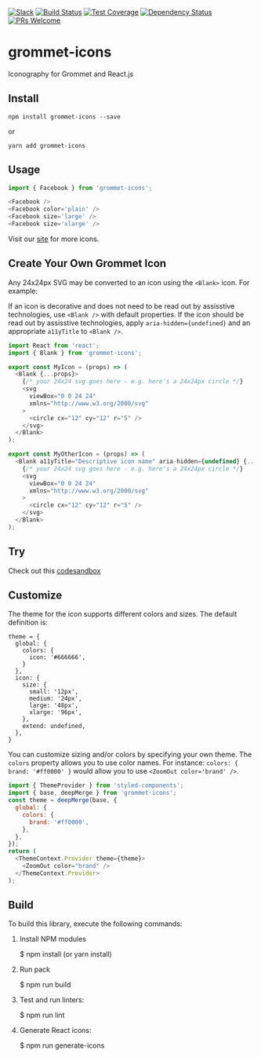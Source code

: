 [![Slack](http://alansouzati.github.io/artic/img/slack-badge.svg)](http://slackin.grommet.io) [![Build Status](https://travis-ci.org/grommet/grommet-icons.svg?branch=master)](https://travis-ci.org/grommet/grommet-icons) [![Test Coverage](https://codeclimate.com/github/grommet/grommet-icons/badges/coverage.svg)](https://codeclimate.com/github/grommet/grommet-icons/coverage) [![Dependency Status](https://david-dm.org/grommet/grommet-icons.svg)](https://david-dm.org/grommet/grommet-icons) [![PRs Welcome](https://img.shields.io/badge/pr's-welcome-7d4cdb.svg)][contributing]

# grommet-icons

Iconography for Grommet and React.js

## Install

`npm install grommet-icons --save`

or

`yarn add grommet-icons`

## Usage

```javascript
import { Facebook } from 'grommet-icons';

<Facebook />
<Facebook color='plain' />
<Facebook size='large' />
<Facebook size='xlarge' />
```

Visit our [site](https://icons.grommet.io/) for more icons.

## Create Your Own Grommet Icon

Any 24x24px SVG may be converted to an icon using the `<Blank>` icon. For example:

If an icon is decorative and does not need to be read out by assisstive technologies, use `<Blank />` with default properties. If the icon should be read out by assisstive technologies, apply `aria-hidden={undefined}` and an appropriate `a11yTitle` to `<Blank />`.

```javascript
import React from 'react';
import { Blank } from 'grommet-icons';

export const MyIcon = (props) => (
  <Blank {...props}>
    {/* your 24x24 svg goes here - e.g. here's a 24x24px circle */}
    <svg
      viewBox="0 0 24 24"
      xmlns="http://www.w3.org/2000/svg"
    >
      <circle cx="12" cy="12" r="5" />
    </svg>
  </Blank>
);

export const MyOtherIcon = (props) => (
  <Blank a11yTitle="Descriptive icon name" aria-hidden={undefined} {...props}>
    {/* your 24x24 svg goes here - e.g. here's a 24x24px circle */}
    <svg
      viewBox="0 0 24 24"
      xmlns="http://www.w3.org/2000/svg"
    >
      <circle cx="12" cy="12" r="5" />
    </svg>
  </Blank>
);
```

## Try

Check out this [codesandbox](https://codesandbox.io/s/xvr25oxo4o)

## Customize

The theme for the icon supports different colors and sizes. The default definition is:

```
theme = {
  global: {
    colors: {
      icon: '#666666',
    }
  },
  icon: {
    size: {
      small: '12px',
      medium: '24px',
      large: '48px',
      xlarge: '96px',
    },
    extend: undefined,
  },
}
```

You can customize sizing and/or colors by specifying your own theme.
The `colors` property allows you to use color names. For
instance: `colors: { brand: '#ff0000' }` would allow you to use
`<ZoomOut color='brand' />`.

```javascript
import { ThemeProvider } from 'styled-components';
import { base, deepMerge } from 'grommet-icons';
const theme = deepMerge(base, {
  global: {
    colors: {
      brand: '#ff0000',
    },
  },
});
return (
  <ThemeContext.Provider theme={theme}>
    <ZoomOut color="brand" />
  </ThemeContext.Provider>
);
```

## Build

To build this library, execute the following commands:

1. Install NPM modules

   $ npm install (or yarn install)

2. Run pack

   $ npm run build

3. Test and run linters:

   $ npm run lint

4. Generate React icons:

   $ npm run generate-icons

[contributing]: CONTRIBUTING.md
